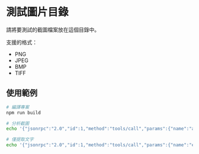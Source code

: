 # 測試圖片目錄

請將要測試的截圖檔案放在這個目錄中。

支援的格式：
- PNG
- JPEG
- BMP
- TIFF

## 使用範例

```bash
# 編譯專案
npm run build

# 分析截圖
echo '{"jsonrpc":"2.0","id":1,"method":"tools/call","params":{"name":"analyze_screenshot","arguments":{"imagePath":"./test-images/screenshot.png"}}}' | node dist/index.js

# 僅提取文字
echo '{"jsonrpc":"2.0","id":1,"method":"tools/call","params":{"name":"extract_text_only","arguments":{"imagePath":"./test-images/screenshot.png"}}}' | node dist/index.js
```
